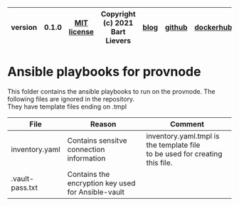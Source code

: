 |version| 0.1.0| [MIT license](LICENSE)|Copyright (c) 2021 Bart Lievers|[blog](https://vblog.bartlievers.nl)|[github](https://github.com/brtlvrs/)|[dockerhub](https://hub.docker.com/u/brtlvrs)|
|---|---|---|---|---|---|---|

# Ansible playbooks for provnode

This folder contains the ansible playbooks to run on the provnode.
The following files are ignored in the repository.<br>
They have template files ending on .tmpl 

|File|Reason|Comment|
|---|---|---|
|inventory.yaml| Contains sensitve connection information| inventory.yaml.tmpl is the template file<br> to be used for creating this file.
|.vault-pass.txt| Contains the encryption key used for Ansible-vault|